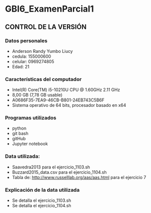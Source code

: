 # GBI6_ExamenParcial1
## CONTROL DE LA VERSIÓN
### Datos personales
- Anderson Randy Yumbo Liucy
- cedula: 155000600
- celular: 0969274805
- Edad: 21
### Características del computador
- Intel(R) Core(TM) i5-10210U CPU @ 1.60GHz   2.11 GHz
- 8,00 GB (7,78 GB usable)
- A0686F35-7EA9-46CB-B801-24EB743C5B6F
- Sistema operativo de 64 bits, procesador basado en x64
### Programas utilizados
- python
- git bash
- gitHub
- Jupyter notebook
### Data utilizada:
- Saavedra2013 para el ejercicio_1103.sh
- Buzzard2015_data.csv para el ejercicio_1104.sh
- Tabla de: http://www.russelllab.org/aas/aas.html para el ejercicio 7
### Explicación de la data utilizada
- Se detalla el ejercicio_1103.sh
- Se detalla el ejercicio_1104.sh

